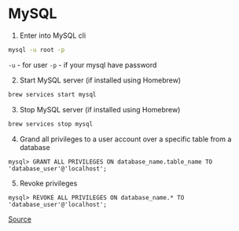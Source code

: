 # MySQL

1. Enter into MySQL cli
```bash
mysql -u root -p
```

`-u` - for user
`-p` - if your mysql have password

2. Start MySQL server (if installed using Homebrew)
```bash
brew services start mysql
```

3. Stop MySQL server (if installed using Homebrew)
```bash
brew services stop mysql
```

4. Grand all privileges to a user account over a specific table from a database
```
mysql> GRANT ALL PRIVILEGES ON database_name.table_name TO 'database_user'@'localhost';
```

5. Revoke privileges
```
mysql> REVOKE ALL PRIVILEGES ON database_name.* TO 'database_user'@'localhost';
```
[Source](https://linuxize.com/post/how-to-create-mysql-user-accounts-and-grant-privileges/)